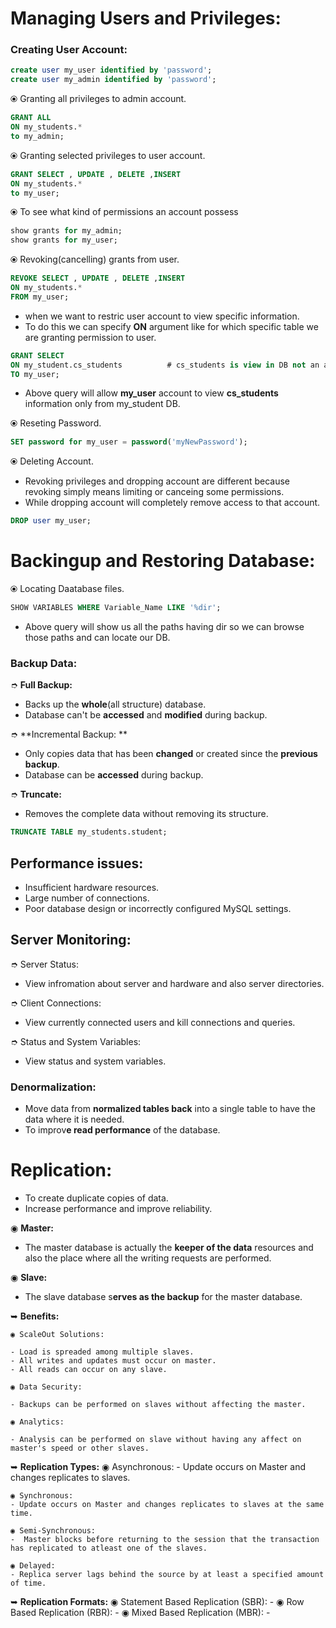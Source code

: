 # Managing Users and Privileges: 

### Creating User Account:
```SQL
create user my_user identified by 'password';
create user my_admin identified by 'password';
```
⦿ Granting all privileges to admin account.   
``` SQL
GRANT ALL
ON my_students.*
to my_admin;
```
⦿ Granting selected privileges to user account.   
``` SQL
GRANT SELECT , UPDATE , DELETE ,INSERT
ON my_students.*
to my_user;
```

⦿ To see what kind of permissions an account possess
``` SQL
show grants for my_admin;
show grants for my_user;
```
⦿ Revoking(cancelling) grants from user.  
``` SQL
REVOKE SELECT , UPDATE , DELETE ,INSERT
ON my_students.*
FROM my_user;
```
- when we want to restric user account to view specific information.  
- To do this we can specify **ON** argument like for which specific table we are granting permission to user.  
```SQL
GRANT SELECT
ON my_student.cs_students          # cs_students is view in DB not an actual table.
TO my_user;
```
- Above query will allow **my_user** account to view **cs_students** information only from my_student DB.  

⦿ Reseting Password.  
```SQL
SET password for my_user = password('myNewPassword');
```
⦿ Deleting  Account.  
- Revoking privileges and dropping account are different because revoking simply means limiting or canceing some permissions.  
- While dropping account will completely remove access to that account. 
```SQL
DROP user my_user;
```

# Backingup and Restoring Database:

⦿ Locating Daatabase files.  
```SQL
SHOW VARIABLES WHERE Variable_Name LIKE '%dir';
```
- Above query will show us all the paths having dir so we can browse those paths and can locate our DB.  

### Backup Data:
➮ **Full Backup:** 

- Backs up the **whole**(all structure) database.    
- Database can't be **accessed** and **modified** during backup.   

➮ **Incremental Backup:
**
- Only copies data that has been **changed** or created since the **previous backup**.  
- Database can be **accessed** during backup.  

➮ **Truncate:**
- Removes the complete data without removing its structure.  
```SQL
TRUNCATE TABLE my_students.student;
```
## Performance issues:

- Insufficient hardware resources.  
- Large number of connections.   
- Poor database design or incorrectly configured MySQL settings.  
## Server Monitoring: 

➮ Server Status:
- View infromation about server and hardware and also server directories.  

➮ Client Connections:
- View currently connected users and kill connections and queries.  

➮ Status and System Variables:
- View status and system variables.  

### Denormalization:

- Move data from **normalized tables back** into a single table to have the data where it is needed.      
- To improv**e read performance** of the database.   

# Replication:

- To create duplicate copies of data.   
- Increase performance and improve reliability.  

◉ **Master:**

-  The master database is actually the **keeper of the data** resources and also the place where all the writing requests are performed.    

◉ **Slave:**

- The slave database s**erves as the backup** for the master database.    

➥  **Benefits:**

    ◉ ScaleOut Solutions: 
    
    - Load is spreaded among multiple slaves.  
    - All writes and updates must occur on master.  
    - All reads can occur on any slave.
    
    ◉ Data Security:
    
    - Backups can be performed on slaves without affecting the master.  
    
    ◉ Analytics:
    
    - Analysis can be performed on slave without having any affect on master's speed or other slaves.  
➥ **Replication Types:**
    ◉ Asynchronous:
    - Update occurs on Master and changes replicates to slaves.  
    
    ◉ Synchronous:
    - Update occurs on Master and changes replicates to slaves at the same time.  
    
    ◉ Semi-Synchronous:
    -  Master blocks before returning to the session that the transaction has replicated to atleast one of the slaves.   
    
    ◉ Delayed:
    - Replica server lags behind the source by at least a specified amount of time.   
➥ **Replication Formats:**
    ◉ Statement Based Replication (SBR):
     - 
    ◉ Row Based Replication (RBR):
    - 
    ◉ Mixed Based Replication (MBR):
    -
